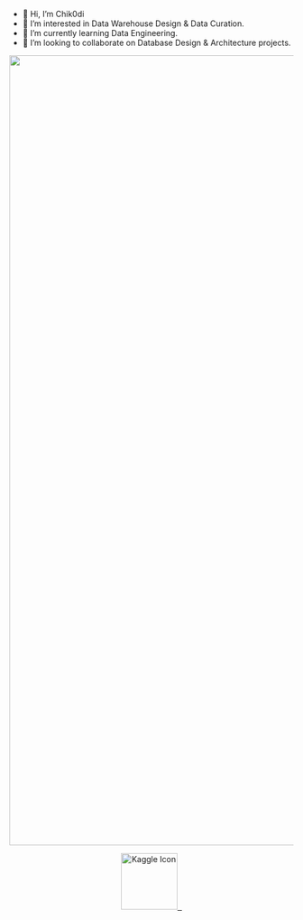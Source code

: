 - 👋 Hi, I’m Chik0di 
- 👀 I’m interested in Data Warehouse Design & Data Curation. 
- 🌱 I’m currently learning Data Engineering.
- 🧱 I’m looking to collaborate on Database Design & Architecture projects. 


<p align="center">
  <img src="https://media1.giphy.com/media/v1.Y2lkPTc5MGI3NjExdHVqaDI2OGs0d21xc2R3c3RsdXVubnJzbjhxanRtM3ZvZWs1cXp0MiZlcD12MV9pbnRlcm5hbF9naWZfYnlfaWQmY3Q9Zw/D05oEJk20L09a/giphy.gif", alt="Edward Wong Hau Pepelu Tivrusky IV in the Sunset", width="1400">
</p>

<p align="center">
  <a href="https://www.kaggle.com/chik0di" target="_blank" rel="noopener">
            <img src="https://cdn.jsdelivr.net/gh/devicons/devicon@latest/icons/kaggle/kaggle-original-wordmark.svg", width="100" alt="Kaggle Icon" >  
  &nbsp;
</p>
   
<!---
chik0di/chik0di is a ✨ special ✨ repository because its `README.md` (this file) appears on your GitHub profile.
You can click the Preview link to take a look at your changes.
- 📫 Reach out to me on [LinkedIn](https://www.linkedin.com/in/chikodi-obu-278b5b264/)
--->
